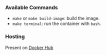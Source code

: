 ### Available Commands
* `make` or `make build-image`: build the image.
* `make terminal`: run the container with `bash`.

### Hosting  
Present on [Docker Hub](https://hub.docker.com/r/statflo/base-python/)
